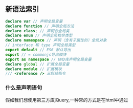 
## 新语法索引
```ts
declare var // 声明全局变量
declare function // 声明全局方法
declare class; // 声明合全局类
declare enum // 声明全局枚举类型
declare namespace // 声明（含有子属性的）全局对象
// interface 和 type 声明全局类型
export default // ES6 默认导出
export // = commonjs导出模块
export as namespace // UMD库声明全局变量
declare global // 扩展全局变量
declare module // 扩展模块
/// <reference /> 三斜线指令
```

### 什么是声明语句
假如我们想使用第三方库jQuery,一种常的方式是在html中通过<script>标签引入jQurey，然后就可以使用$或jQurey了
我们通常这样获取一个id是foo的元素
```js
$('#foo')
// or
jQurey('#foo');
```

但是在ts中，编译器并不知道$或jQuery是什么东西
```ts
jQuery('#foo');
// ERROR: Cannot find name 'jQuery'
```

这时我们需要declare var 来定义它的类型2：
```ts
declare var jQuery: (selector: string) => any;
jQuery('#foo')
```

上例中，declare var 并没有真正的定义一个变量，只是定义了全局变量jQuery的类型，仅仅会用于编译时的检查，在编译结果中会被删除
它的编译结果是
```js
jQuery('foo');
```

## 什么是声明文件
通常我们会把声明语句放到一个单独的文件（jQuery.d.ts）中，就是声明文件：
```ts
// src/jQuery.d.ts
declare var jQuery: (selector: string) => any;
```

```ts
// src/index.ts
jQuery('#foo');
```

声明文件必需以 .d.ts为后缀

一般来说，ts会解析项目中的所有的 *.ts 文件，当然也包含以 .d.ts结尾的文件。
所以当我们将jQery.d.ts 放到项目中时，其他所有的*.ts文件就都可以获得jQuery的类型定义了

假如仍然无法解析，那么可以检查一下 tsconfig.json 中的文件的files、include和exclude配置，确保包含了jQuery.d.ts文件


## 书写声明文件
当一人库没有提供供声明文件时，我们就需要自已书写声明文件了

在不同的场景下，声明文件的内容和使用方式会有所区别

库的使用场景主要以下几种：
```
    全局变量：通过<script>标签引入第三方库，注入全局变量；
    npm包：通过 import foo from 'foo' 导入，符合ES6模块规范
    UMD库：即可以通过<script>标签引入，又可以通过import导入
    直接扩展全局变量：通过<script> 标签引入后，改变一个全局变量的结构
    在npm包或UMD库中扩展全局变量：引用npm包或UMD库后，改变一个全局变量的结构
    模块插件：通过<scritp>或import导入后，改变一个模块构量

```

### 全局变量
全局变量是最简单的的一种场景，之前举的例子就是通过<script>标签引入

使用全局变量的声明文件时，如果是 npm install @type/xxx 安装的，则不需要任何配置。
如果将声明文件直接存放于当前项目中，则建议和其他源码一起放到src目录下（或者对应的源码目录下）
如果没有生效检查tsconfig.json配置文件 

### declare var
declare const declare let 与 var 使用没有什么区别 它们自身的含义还在

需要注意的是，声明语句只能定义类型，切勿在声明语句中定义具体的实现

### declare function
定义全局函数
在函数类型声明语句中，函数重载也是支持的：
```ts
// src/jQuery.d.ts
declare function jQuery(selector: string): any;
declare function jQuery(domReadyCallback: () => any):any;
```
```ts
// src/index.ts
jQuery('#foo');
jQuery(function() {
    console.log('Dom Ready');
})
```

### declare class
当全局变量是一类的时候，用declare class
```ts
declare class Animal {
    name: string;
    constructor(name: string);
    sayHi(): string;
}
```

同样的，declare class 语句也只能用定定义类型，不能用来定义具体的实现

### declare enum
使用 declare enum定义的枚举类型也称作外部枚举（Ambient Enums）
```ts
// src/Directions.d.ts
declare enum Directions {
    Up,
    Down,
    Left,
    Right,
}
```
```ts
// src/index.ts
let directions = [Directions.Up, Directions.Down, Directions.Left, Directions.Right]
```
仅用来定义类型，而不是具体的值

Directions.d.ts 仅仅用于编译时的检查，声明文件里的内容在编译结果中会被删除。它编译结果是：
```js
var directions = [Directions.Up, Directions.Down, Directions.Left, Directions.Right]
```
其中Direction是由第三方库定义好的全局变量

### declare namespace
namespace 是 ts 早期时为了解决模块化而创造的关键字，中文称为命名空间。
由于历史遗留原因，在早期还没有 ES6 的时候，ts 提供了一种模块化方案，使用 module 关键字表示内部模块。但由于后来 ES6 也使用了 module 关键字，ts 为了兼容 ES6，使用 namespace 替代了自己的 module，更名为命名空间。
随着 ES6 的广泛应用，现在已经不建议再使用 ts 中的 namespace，而推荐使用 ES6 的模块化方案了，故我们不再需要学习 namespace 的使用了。

namespcae被淘汰了，但是在声明文件中，declare namespace还是比较常用的
它用来表示全局变量是一个对象，包含很多子属性

比如jQuery是一个全局变量，它是一个对象 ，提供了一个jQuery.ajax方法可以调用
```ts
// src/jQuery.d.ts
declare namespace jQuery {
    function ajax(url: string, setting?: any): void;
}
```
```ts
// src/index.ts
jQuery.ajax('/api/get_something');
```
注意在 declare namespace内部，我们直接使function ajax直声明函数，而不是使用 declare function ajax.
类似的，也可以使用cost, class, enum等

### 嵌套的命名空间
如果对象拥有深层的层级，则需要嵌套的namespace来声明深层的属性有类型
```typescript
// src/jQuery.d.ts
declare namespace jQuery {
    function ajax(url: string, setting?: any): void;
    namespace fn {
        function extend(object: any): void;
    }
}
```
```ts
// src/index.ts
jQuery.ajax('/api/get_something');
jQuery.fn.extend({
    check: function() {
        return this.each(function() {
            this.checked = true;
        })
    }
})
```

如查jQuery仅有fn这一个属性，则可不需要嵌套
```ts
// src/jQuery.d.ts
declare namespace jQuery.fn {
    function extend(object: any): void;
}
```
```ts
// src/index.ts
jQuery.fn.extend({
    check: function() {
        return this.each(function() {
            this.checked = true;
        })
    }
})
```

### interface 和 type
除了全局变量之外，可能有一些类型我们也希望能显露出来。在类型声明文件中，我们可以
直接使用interface 和 type 来声明一个全局的接口或类型
```ts
// src/jQuery.d.ts

interface AjaxSettings {
    method?: 'GET' | 'POST',
    data?: any;
}

declare namespace jQuery {
    function ajax(url: string, setting?: AjaxSettings): void;
}
```
```ts
// src/index.ts
let settings: AjaxSettings = {
    method: 'POST',
    data: {
        name: 'foo'
    }
}
jQuery.ajax('url', settings)
```

### 防止命名冲突
显露在最外层的interface或type会作为全局类型作用于整个项目，我们应该尽可能的减少全局变量或全局类型的数量。
故最好将他们放到namespace下
```ts
// src/jQuery.d.ts

declare namespace jQuery {
    interface AjaxSettings {
        method?: 'GET' | 'POST',
        data?: any;
    }
    function ajax(url: string, setting?: AjaxSettings): void;
}
```
```ts
// src/index.ts
let settings: jQuery.AjaxSettings = {
    method: 'POST',
    data: {
        name: 'foo'
    }
}
jQuery.ajax('url', settings)
```

### 声明合并
假如jQuery既是一个函数，可以直接调用jQuery('id'),又是一个对象，拥有子属性jQuery.ajax(),
那么我们可以组合多个声明语句，它们会不冲突的合并起来
```ts
// src/jQuery.d.ts
declare function jQuery(selector: string): any;
declare namespace jQuery {
    function ajax(url: string, setting?: AjaxSettings): void;
}
```
```ts
// src/index.ts
jQuery.ajax('url', settings)
jQuery('#foo');
```

## npm包
一般我们通过 import foo from 'foo' 导入一个npm包，这是符合ES6模块规范

在我们尝试给一个npm包建声明之前，需要先看看它的声明文件是否已经存在。一般来说，npm包的声明文件
可参存在于这两个地主：
1. 与该npm包绑定在一起。判断依据是package.json中有types字段，或者有一个index.d.ts声明文件。 ？？？？
    这种模式是不需要额外安装其他包的，是最为推荐的

2. 发布到@types里，我们只需要尝试安装一下@type包就知道是否存该声明文件

如果以上都没有就要我们自写声明文件了
1. 创建一个 node_modules/@types/foo/index.d.ts文件 这种方式不需要额外配置 但放在node_modules
    目录不稳定 不推建
2. 创建一个types目录，专门用来管理自写的声明文件，将foo的声明文件放到tyeps/foo/index.d.ts.
    这种方式需要配置tsconfig.json中的paths和baseUrl字段
```json
{
    "compileOptions": {
        "module": "commonjs",
        "baseUrl": "./",
        "paths": {
            "*": ["types/*"]
        }
    }
}
```
如此配置之后，通过import导入foo的时候 也会去types目录文件找对应的模块声明文件子
注意module的配置有很多种选项，不同的选项会影响模块的导入模式

### export 
npm包的声明文件与全局变量的声明文件有很大区别。在npm包的声明文件中，使用declare不会再声明一个全局变量，而只会在当前文件中
声明一个局部变量。只有在声明文件中使用export导出，然后在使用import导入，才会应用到这些类型声明

export 的语法与普通的ts语法类似，区别仅在于文件中禁止定义具体的实现
```ts
// types/foo/index.d.ts
export const name: string;
export function getName(): string;
export class Animal() {
    constructor(name: string);
    sayHi(): string;
}
export enum Directions {
    Up,
    Down,
    Left,
    Right,
}
export interface Options {
    data: any;
}
```

对应的导入和使用模块应该是这样：
```ts
import {name, getName, Animal, Dirctions, Options} from 'foo';
console.log(name);

let myName = getName();
let cat = new Animal('Tim');
let directions = [Directions.Up, Directions.Down, Directions.Left, Directions.Right];
let options: Options = {
    data: {
        name: 'foo'
    }
};
```

### 混用declare 的 export

我们也可以使用declare先声明多个变量，最后在用export 一次性导出
改上面的例子
```ts
declare const name: string;
declare function getName(): string;
declare class Animal() {
    constructor(name: string);
    sayHi(): string;
}
declare enum Directions {
    Up,
    Down,
    Left,
    Right,
}
declare interface Options {
    data: any;
}
export {name, getName, Animal, Dirctions, Options}
```

interface前是不需要declare的

### export namespace
与 declare namespace类似，export namespace用来导出一个拥有子属性的对象
```ts
// types/foo/index.d.ts
export namespace foo {
    const name: string;
    namespace bar {
        function baz(): string;
    }
}
```
```ts
// src/index.ts
import {foo} from 'foo';
console.log(foo.name);
foo.bar.baz();
```

### export default
在ES6模块系统中，使用export default 可以导出一个默认值，使用方可以 import foo from 'foo';
而不是import {foo} from ‘foo' 来导入这个默认值
```ts
// types/foo/index.d.ts
export default function foo(): string;
```
```ts
import foo from 'foo';

foo();
```

注意，只有 function、class 和 interface可以直接默认导出，其他的变量需要先定义出，再默认导出
```ts
// types/foo/index.d.ts
export default enum Directions {
    // ERROR: Expression expected
    Up,
    Down
}
```
上面的 export default enum是错误的语法
```ts
// types/foo/index.d.ts
declare enum Directions {
    Up,
    Down
}
export default Directions;
```
针对默认导出，我们一般将导出语句放在最前面
```ts
// types/foo/index.d.ts
export default Directions;
declare enum Directions {
    Up,
    Down
}
```

### export =
在commonjs规范中，我们使用以下方式来导出一个模块
```js
module.exports = foo; // 整体导出
exports.bar = bar; // 单个导出
```

在ts中，针对这种模块导出，有多种方式可以导入，第一种是
const ...=require:
```ts
const foo = require('foo'); // 整体导入
const bar = require('foo').bar; // 单入导入
```

第二种是 import ... from, 注意针对整体导出，需要使用 import * as
```ts
import * as foo from 'foo'; // 整体导入
import {bar} from 'foo'; // 单个导入
```

第三种是 import ...require,这也是ts官方推荐的方式：
```ts
import foo = require('foo');
import bar = foo.bar;
```

对于这种用到commonjs规范的库，假如要为写它类型声明文件的话，就需要使用export = 
```ts
export = foo;
declare function foo(): string;
declare namespace foo {
    const bar: number;
}
```

需要注意的是使用export = foo 之后，就不能再单个导出export { bar } 了。
所以通过合并声明

准确地讲，export = 不仅可以用在声明文件中，也可以在普通的ts文件中。实际上， import ... require 和
export = 都是ts为了兼容ADM规范和commonjs规范而创立的新语法

相比export = 更推荐使用ES6标准的 export default export

## UMD库

既可以通过<script>标签引入，又可以通过import 导入的库，称为UMD库
相比于npm包的类型声明文件，我们需要额外声明一个全局变量，为了实现这种方式，ts提供了一个新语法 export as namespace

### export as namespace
一般使用 export as namespace时，都先有了npm包的声明文件，再基于它添加一条 export as namespace语句
即可将声明的一个变量声明为全局变量
```ts
// types/foo/index.d.ts
export as namespace foo;
export = foo;
declare function foo(): string;
declare namespace foo {
    const bar: number;
}
```
当然也可以和 export default 一起使用
```ts
// types/foo/index.d.ts
export as namespace foo;
export default foo;
declare function foo(): string;
declare namespace foo {
    const bar: number;
}
```

### 直接扩展全局变量
有的第三方库扩展了一个全局变量，可是此全局变量的类型却没有相应的更新过来，就会导致ts编译错误，此时就需要扩展
全局变量的比类。
比如扩展String类型
```ts
interface String {
    prependHello(): string;
}
'foo'.prependHello();
```

通过声明合并，使用interface String 即可给 String 添加属性或方法
也可使用 declare namespace 给已有的命名空间添加类型声明
```ts
// types/jquery-plugin/index.d.ts
declare namespace JQuery {
    interface CustomOptions {
        bar: string;
    }
}
interface JQueryStatic {
    foo(options: JQuery.CustomOptions): string;
}
```
```ts
// src/index.ts
jQuery.foo({
    bar: '',
})
```

### 在npm包或UMD库中扩展全局变量
如之前所说，对于一个npm包或者UMD库的声明文件，只有export导出的类型声明才能被导入，
如果导入此库之后会扩展全局变量，则需要使用另一种语法文件中扩展全局的类型，那就是
declare global

### declare global
使用 declare global 可以在npm包或者UMD库的声明文件中扩展全局变量
```ts
// types/foo/index.d.ts
    dclare global {
        inferface String {
            prependHello(): string;
        }
    }
    export {};
```
```ts
// src/index.ts
'bar'.perpendHello();
```

注意声明文件件不需要导出任何东西，仍然需要导出一个空对象，用来告诉编译器这是一个模块的声明文件，而不是一个
全局变量的声明文件

### 模块插件
有时候通过 import 导入一个模块插件，可以改变另一个原有模块的结构。此时如果原有模块已经有了类型声明文件，
而插件模块没有类型声明，就会导致类型不完整，缺少插件部分的类型。ts提供了一个语法 declare module,
它可以用来扩展原有模块的类型

### declare module
如果是需要扩展原有模块的话，需要在类型声明文件中先引用原有模块，再使用 declare module
```ts
// types/moment-plugin/index.d.ts
import * as moment from 'moment';

declare module 'moment' {
    export function foo(): moment.CalendarKey;
}
```
```ts
// src/index.ts
import * as moment from 'moment';
import 'moment-plugin';
moment.foo();
```

declare module   也可用于在一个文件中一次性声明多个模块
```ts
// types/foo-bar.d.ts
declare module 'foo'  {
    export interface Foo  {
        foo: string;
    }
}

declare module 'bar' {
    export function bar(): string;
}
```
```ts
// src/index.ts
import { Foo } from 'foo';
import * as bar from 'bar';

let f: Foo;
bar.bar();
```

### 声明文件中的依赖
一个声明文件有时会依赖另一个声明文件中的类型，比如在前面的declare module的例子中，我们就在声明文件中
导入moment，并且使用moment.Calendarkey

除了可以在声明文件中通过import导入另一个声明文件中的类型之外，还有一个语法可以导入别一个声明文件，
那就是三斜线指令

### 三斜线指令
与 namespace 类似，三斜线指令也是 ts 在早期版本中为了描述模块之间的依赖关系而创造的语法。随着 ES6 的广泛应用，现在已经不建议再使用 ts 中的三斜线指令来声明模块之间的依赖关系了。

但是在声明文件中，它还是有一定的用武之地。

类似声明文件中的 import ，它可以用来导入另一个声明文件。与import的区别是，当且仅当在几个场景下
我人才需要使用三斜线指令替代 import
1. 当我们在书写一个全局变量的声明文件时
2. 当我们需要依赖一个全局变量的声明文件时

### 书写一个全局变量的声明文件
这些场景听上去很拗口，但实际上很好理解--在全局变量的声明文件中，是不允许出现 import export 关键字的。
一旦出现，那么它就会被视为一个npm 包或 UMD库，就不再是全局变量的声明文件了。故当我们在书写一个全局变量
的声明文件时，如果需要引用另一个库的类型，那么就必须用三斜线指令了
```ts
// types/jquery-plugin/index.d.ts
/// <reference types="jqyery" />
delcare function foo(options: JQuery.AjaxSettings): string;
```
```ts
// src/index.ts
foo({})
```

三斜线指令的语法如上，在/// 后面使用xml的格式添加了对jquery类型的依赖

注意，三斜线指令必须放在文件的最顶端，三斜线指令前面只允许出现单行或多行注释

### 依赖一个全局文件的声明
在另一个场景下，当我们需要依赖一个全局变量的声明文件时，由于全局变量不支持通过import导入，当然也就必须使用三斜线
指令来引入了
```ts
// types/node-plugin/index.d.ts
/// <reference types="node" />
export function foo(p: NodeJS.Process): string;
```
```ts
// src/index.ts
import {foo} from 'node-plugin';
foo(global.process);
```

### 拆分声明文件
当我们全局文件太大时，可以通过拆分为多个文件，然后在一个入口中将它们引入，来提高代码的可维护性
```ts
// node_modules/@types/jquery/index.d.ts
/// <reference types="sizzle" />
/// <reference types="sizzle" />
/// <reference path="JQueryStatic.d.ts" />
/// <reference path="JQuery.d.ts" />
/// <reference path="misc.d.ts" />
/// <reference path="legacy.d.ts" />

exprot = jQuery;
```

其中types是用于声明对另一个库的依赖，而path是声明对另一个文件的依赖

### 自动生成声明文件
如果库的源码本身就是由ts写的，那么在使用 tsc 脚本将ts编译为js的时候，添加 declaration 选项，就可以
同时也生成.d.ts声明文件了

我们可以在命令行添加 --declaration (简写 -d)，或者在tsconfig.json 中添加 declaration选项
"declartion": true

delcarationMap 对每个.d.ts文件，都生成对应的 .d.ts.map(sourcemap)文件
emitDeclarationOlny 仅生成.d.ts 文件，不生成.js文件

### 发布声明文件
当我们为一个库写好了声明文件之后，下一步就是将它发布出去了
此时有两种方案
1. 将声明文件和源码放在一起
2. 将声明文件发布到@types 下

优先选择第一个

### 将声明文件和源码放在一起
如果声明文件是通过tsc自动生成的，那么就无需做任何其他的配置，只需要把编译好的文件发布到npm上

如果是手动写的声明文件，那么需要满足以下条件之一，才能正确认别
1. 给package.json中的types或typings 字段指定一个类型声明文件地址
2. 在项目根目录下，编写一个index.d.ts文件
3. 针对入口文件（package.json 中的main字段指定入口文件），编写一个同名不现后缀的.d.ts文件


```json
{
    "name": "foo",
    "version": "1.0.0",
    "main": "lib/index.js",
    "types": "foo.d.ts",
}
```
指定了types后 就会找types对应的文件

如果没有指定types或typings, 那么就会在根目录下寻找 index.d.ts文件，将它视为此库的类型声明文件

如果没有找到index.d.ts文件，那么就会寻找入口文件（package.json 中的main字段指定入口文件）
是否存在对应同名不同后缀的.d.ts文件
```ts
{
    "name": "foo",
    "version": "1.0.0",
    "main": "lib/index.js"
}
```

### 将声明文件发布到@types下

与普通的 npm 模块不同，@types 是统一由 DefinitelyTyped 管理的。要将声明文件发布到 @types 下，就需要给 DefinitelyTyped 创建一个 pull-request，其中包含了类型声明文件，测试代码，以及 tsconfig.json 等。
pull-request 需要符合它们的规范，并且通过测试，才能被合并，稍后就会被自动发布到 @types 下。


